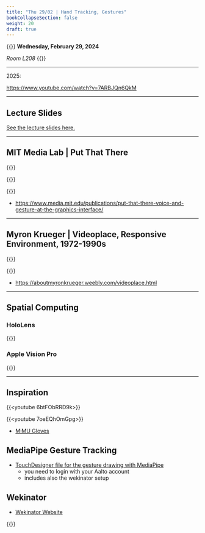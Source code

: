 ```yaml
---
title: "Thu 29/02 | Hand Tracking, Gestures"
bookCollapseSection: false
weight: 20
draft: true 
---
```


{{<hint info>}}
**Wednesday, February 29, 2024**

*Room L208*
{{</hint>}}

---

2025:

https://www.youtube.com/watch?v=7ARBJQn6QkM

---

## Lecture Slides

[See the lecture slides here.](https://miro.com/app/board/uXjVNuPCLRs=/)

---

## MIT Media Lab | Put That There

{{<youtube RyBEUyEtxQo>}}

{{<youtube sC5Zg0fU2e8>}}

{{<youtube CbIn8p4_4CQ>}}

- https://www.media.mit.edu/publications/put-that-there-voice-and-gesture-at-the-graphics-interface/

---

## Myron Krueger | Videoplace, Responsive Environment, 1972-1990s

{{<youtube dmmxVA5xhuo>}}

{{<youtube d4DUIeXSEpk>}}

- https://aboutmyronkrueger.weebly.com/videoplace.html

---

## Spatial Computing

### HoloLens

{{<youtube me8AzTCiabI>}}

### Apple Vision Pro

{{<youtube Vb0dG-2huJE>}}

---


## Inspiration

{{<youtube 6btFObRRD9k>}}

{{<youtube 7oeEQhOmGpg>}}

- [MiMU Gloves](https://www.mimugloves.com/)

## MediaPipe Gesture Tracking

- [TouchDesigner file for the gesture drawing with MediaPipe](https://aaltofi-my.sharepoint.com/:f:/g/personal/matti_niinimaki_aalto_fi/EqhsTswBH_hNsIor7REDiMwBY8PVyfBek9bp_CKD0_QgrQ?e=QCWq9Y)  
  - you need to login with your Aalto account
  - includes also the wekinator setup

## Wekinator

- [Wekinator Website](http://www.wekinator.org/)

{{<youtube dPV-gCqy9j4>}}